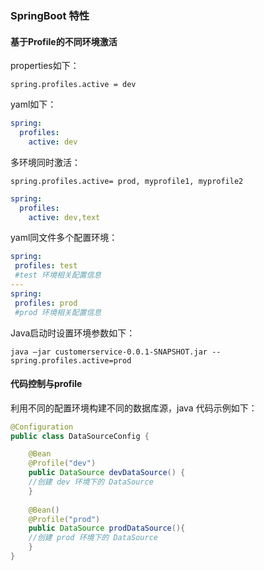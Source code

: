 ### SpringBoot 特性

#### 基于Profile的不同环境激活
properties如下：
```properties
spring.profiles.active = dev
```
yaml如下：
```yaml
spring:
  profiles:
    active: dev
```
多环境同时激活：
```properties
spring.profiles.active= prod, myprofile1, myprofile2
```
```yaml
spring:
  profiles:
    active: dev,text
```
yaml同文件多个配置环境：
```yaml
spring: 
 profiles: test
 #test 环境相关配置信息
---
spring: 
 profiles: prod
 #prod 环境相关配置信息
```
Java启动时设置环境参数如下：
```text
java –jar customerservice-0.0.1-SNAPSHOT.jar --spring.profiles.active=prod
```
#### 代码控制与profile
利用不同的配置环境构建不同的数据库源，java 代码示例如下：
```java
@Configuration
public class DataSourceConfig {

    @Bean
    @Profile("dev")
    public DataSource devDataSource() {
    //创建 dev 环境下的 DataSource 
    }
    
    @Bean()
    @Profile("prod")
    public DataSource prodDataSource(){
    //创建 prod 环境下的 DataSource 
    }
}
```



























